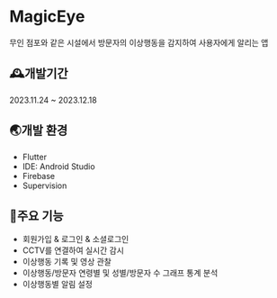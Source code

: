 # MagicEye
무인 점포와 같은 시설에서 방문자의 이상행동을 감지하여 사용자에게 알리는 앱
<br>

## 🕰️개발기간
2023.11.24 ~ 2023.12.18

## 🌏개발 환경
- Flutter
- IDE: Android Studio
- Firebase
- Supervision

## 🎯주요 기능
- 회원가입 & 로그인 & 소셜로그인
- CCTV를 연결하여 실시간 감시
- 이상행동 기록 및 영상 관찰
- 이상행동/방문자 연령별 및 성별/방문자 수 그래프 통계 분석
- 이상행동별 알림 설정
